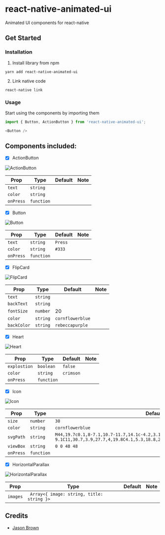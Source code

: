 # react-native-animated-ui
Animated UI components for react-native

## Get Started

### Installation
1. Install library from npm
```
yarn add react-native-animated-ui
```

2. Link native code 
```
react-native link 
```

### Usage

Start using the components by importing them
```javascript
import { Button, ActionButton } from 'react-native-animated-ui';

<Button />

```


## Components included:

- [x] ActionButton

![ActionButton](https://media.giphy.com/media/xThta0poHUdGihBCbm/giphy.gif)

| Prop              | Type       | Default | Note                                                                                                       |
| ----------------- | ---------- | ------- | ---------------------------------------------------------------------------------------------------------- |
| `text`       | `string`     |         | 
| `color`       | `string`     |         | 
| `onPress`       | `function`     |         | 


- [x] Button

![Button](https://media.giphy.com/media/xThta8fIVfwiTNa3eM/giphy.gif)

| Prop              | Type       | Default | Note                                                                                                       |
| ----------------- | ---------- | ------- | ---------------------------------------------------------------------------------------------------------- |
| `text`       | `string`     |    `Press`     | 
| `color`       | `string`     |    `#333`     | 
| `onPress`       | `function`     |         | 

- [x] FlipCard

![FlipCard](https://media.giphy.com/media/26DNf5QfRsmnHaP96/giphy.gif)

| Prop              | Type       | Default | Note                                                                                                       |
| ----------------- | ---------- | ------- | ---------------------------------------------------------------------------------------------------------- |
| `text`       | `string`     |       | 
| `backText`       | `string`     |       | 
| `fontSize`       | `number`     |   20    | 
| `color`       | `string`     |    `cornflowerblue`     | 
| `backColor`       | `string`     |    `rebeccapurple`     | 

- [x] Heart

![Heart](https://media.giphy.com/media/l4pTsjrBklIE3iZAQ/giphy.gif)

| Prop              | Type       | Default | Note                                                                                                       |
| ----------------- | ---------- | ------- | ---------------------------------------------------------------------------------------------------------- |
| `explostion`       | `boolean`     |  `false`       | 
| `color`       | `string`     |      `crimson`   | 
| `onPress`       | `function`     |         | 


- [x] Icon

![Icon](https://media.giphy.com/media/l4pTf2pUrxEpb78kM/giphy.gif)

| Prop              | Type       | Default | Note                                                                                                       |
| ----------------- | ---------- | ------- | ---------------------------------------------------------------------------------------------------------- |
| `size`       | `number`     |  `30`       | 
| `color`       | `string`     |      `cornflowerblue`   | 
| `svgPath`       | `string`     |    `M44,19.7c0.1,8-7.1,10.7-11.7,14.1c-4.2,3.1-7.8,7.4-8.3,9.2c-0.5-1.8-3.8-6-8.3-9.1C11,30.7,3.9,27.7,4,19.8C4.1,5.3,18.8,2.4,24,14.9C29.2,2.5,43.9,5.2,44,19.7z`     | 
| `viewBox`       | `string`     |     `0 0 48 48`    | 
| `onPress`       | `function`     |         | 


- [x] HorizontalParallax

![HorizontalParallax](https://media.giphy.com/media/xThtaxiq4lBlCN5TC8/giphy.gif)

| Prop              | Type       | Default | Note                                                                                                       |
| ----------------- | ---------- | ------- | ---------------------------------------------------------------------------------------------------------- |
| `images`       | ` Array<{ image: string, title: string }>`     |        | 

## Credits

- [Jason Brown](https://egghead.io/instructors/jason-brown-20a6bf03-254a-428c-9984-dca76cc84f32) 
